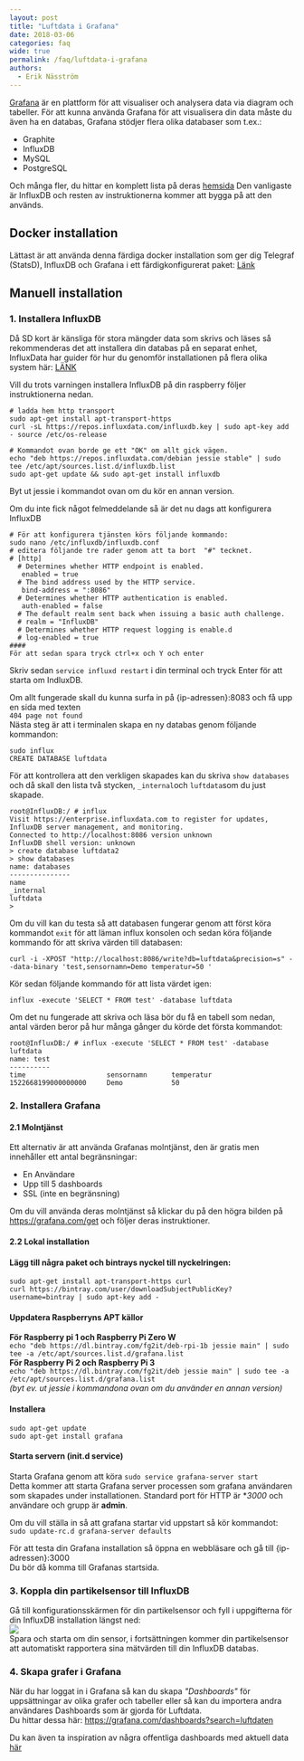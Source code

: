 ```yaml
---
layout: post
title: "Luftdata i Grafana"
date: 2018-03-06
categories: faq
wide: true
permalink: /faq/luftdata-i-grafana
authors:
  - Erik Näsström
---
```

[Grafana](https://grafana.com/)
är en plattform för att visualiser och analysera data via diagram och tabeller. För att kunna använda Grafana för att visualisera din data måste du även ha en databas, Grafana stödjer flera olika databaser som t.ex.:
* Graphite
* InfluxDB
* MySQL
* PostgreSQL

Och många fler, du hittar en komplett lista på deras [hemsida](https://grafana.com/plugins?type=datasource)
Den vanligaste är InfluxDB och resten av instruktionerna kommer att bygga på att den används.

## Docker installation
Lättast är att använda denna färdiga docker installation som ger dig Telegraf (StatsD), InfluxDB och Grafana i ett färdigkonfigurerat paket: [Länk](https://github.com/samuelebistoletti/docker-statsd-influxdb-grafana)

## Manuell installation

### 1. Installera InfluxDB
Då SD kort är känsliga för stora mängder data som skrivs och läses så rekommenderas det att installera din databas på en separat enhet, InfluxData har guider för hur du genomför installationen på flera olika system här: [LÄNK](https://docs.influxdata.com/influxdb/v1.4/introduction/installation)

Vill du trots varningen installera InfluxDB på din raspberry följer instruktionerna nedan.

```
# ladda hem http transport 
sudo apt-get install apt-transport-https
curl -sL https://repos.influxdata.com/influxdb.key | sudo apt-key add - source /etc/os-release

# Kommandot ovan borde ge ett "OK" om allt gick vägen.
echo "deb https://repos.influxdata.com/debian jessie stable" | sudo tee /etc/apt/sources.list.d/influxdb.list
sudo apt-get update && sudo apt-get install influxdb
```

Byt ut jessie i kommandot ovan om du kör en annan version.

Om du inte fick något felmeddelande så är det nu dags att konfigurera InfluxDB

```
# För att konfigurera tjänsten körs följande kommando: 
sudo nano /etc/influxdb/influxdb.conf
# editera följande tre rader genom att ta bort  "#" tecknet. 
# [http]
  # Determines whether HTTP endpoint is enabled.
   enabled = true
  # The bind address used by the HTTP service.
   bind-address = ":8086"
  # Determines whether HTTP authentication is enabled.
   auth-enabled = false
  # The default realm sent back when issuing a basic auth challenge.
  # realm = "InfluxDB"
  # Determines whether HTTP request logging is enable.d
  # log-enabled = true
#### 
För att sedan spara tryck ctrl+x och Y och enter
```
Skriv sedan `service influxd restart` i din terminal och tryck Enter för att starta om IndluxDB.

Om allt fungerade skall du kunna surfa in på {ip-adressen}:8083 och få upp en sida med texten<br>
```404 page not found```
<br>
Nästa steg är att i terminalen skapa en ny databas genom följande kommandon:
```
sudo influx
CREATE DATABASE luftdata
```
För att kontrollera att den verkligen skapades kan du skriva `show databases` och då skall den lista två stycken, `_internal`och `luftdata`som du just skapade.
```
root@InfluxDB:/ # influx
Visit https://enterprise.influxdata.com to register for updates, InfluxDB server management, and monitoring.
Connected to http://localhost:8086 version unknown
InfluxDB shell version: unknown
> create database luftdata2
> show databases
name: databases
---------------
name
_internal
luftdata
>
```
Om du vill kan du testa så att databasen fungerar genom att först köra kommandot `exit` för att läman influx konsolen och sedan köra följande kommando för att skriva värden till databasen:
```
curl -i -XPOST "http://localhost:8086/write?db=luftdata&precision=s" --data-binary 'test,sensornamn=Demo temperatur=50 '
```
Kör sedan följande kommando för att lista värdet igen:
```
influx -execute 'SELECT * FROM test' -database luftdata
```
Om det nu fungerade att skriva och läsa bör du få en tabell som nedan, antal värden beror på hur många gånger du körde det första kommandot:
```
root@InfluxDB:/ # influx -execute 'SELECT * FROM test' -database luftdata
name: test
----------
time                    sensornamn      temperatur
1522668199000000000     Demo            50
```

### 2. Installera Grafana
#### 2.1 Molntjänst
Ett alternativ är att använda Grafanas molntjänst, den är gratis men innehåller ett antal begränsningar:
* En Användare
* Upp till 5 dashboards
* SSL (inte en begränsning)

Om du vill använda deras molntjänst så klickar du på den högra bilden på https://grafana.com/get och följer deras instruktioner.

#### 2.2 Lokal installation
#### Lägg till några paket och bintrays nyckel till nyckelringen:
```
sudo apt-get install apt-transport-https curl
curl https://bintray.com/user/downloadSubjectPublicKey?username=bintray | sudo apt-key add -
```
#### Uppdatera Raspberryns APT källor<br>
**För Raspberry pi 1 och Raspberry Pi Zero W**<br>
`echo "deb https://dl.bintray.com/fg2it/deb-rpi-1b jessie main" | sudo tee -a /etc/apt/sources.list.d/grafana.list`<br>
**För Raspberry Pi 2 och Raspberry Pi 3**<br>
`echo "deb https://dl.bintray.com/fg2it/deb jessie main" | sudo tee -a /etc/apt/sources.list.d/grafana.list`<br>
_(byt ev. ut jessie i kommandona ovan om du använder en annan version)_<br>
#### Installera
```
sudo apt-get update
sudo apt-get install grafana
```
#### Starta servern (init.d service)
Starta Grafana genom att köra `sudo service grafana-server start`<br>
Detta kommer att starta Grafana server processen som grafana användaren som skapades under installationen. Standard port för HTTP är **3000* och användare och grupp är **admin**.

Om du vill ställa in så att grafana startar vid uppstart så kör kommandot:<br>
`sudo update-rc.d grafana-server defaults`

För att testa din Grafana installation så öppna en webbläsare och gå till {ip-adressen}:3000<br>
Du bör då komma till Grafanas startsida.

### 3. Koppla din partikelsensor till InfluxDB
Gå till konfigurationsskärmen för din partikelsensor och fyll i uppgifterna för din InfluxDB installation längst ned:<br>
<img src="/assets/luftdata_influxdb.png" /><br>
Spara och starta om din sensor, i fortsättningen kommer din partikelsensor att automatiskt rapportera sina mätvärden till din InfluxDB databas.

### 4. Skapa grafer i Grafana
När du har loggat in i Grafana så kan du skapa _"Dashboards"_ för uppsättningar av olika grafer och tabeller eller så kan du importera andra användares Dashboards som är gjorda för Luftdata.<br>
Du hittar dessa här: https://grafana.com/dashboards?search=luftdaten

Du kan även ta inspiration av några offentliga dashboards med aktuell data [här](http://luftdata.se/faq/grafana-dashboards)
